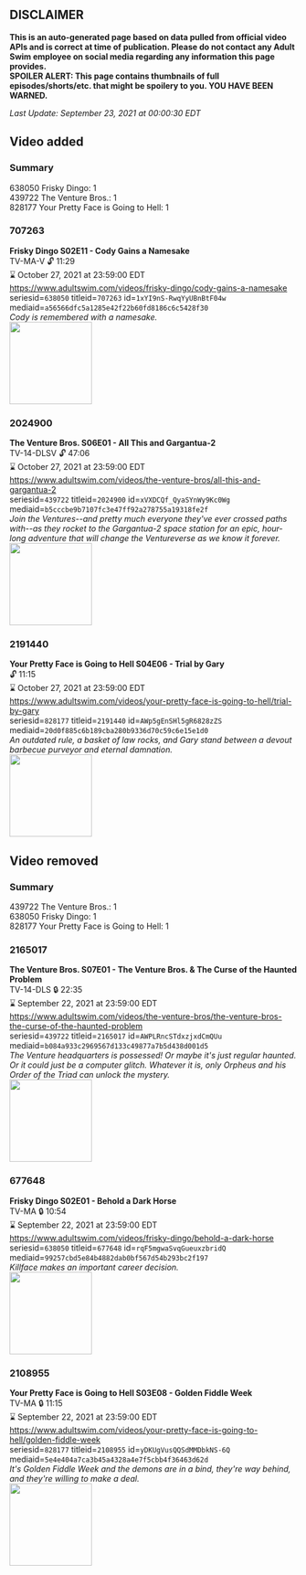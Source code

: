 ## DISCLAIMER
**This is an auto-generated page based on data pulled from official video APIs and is correct at time of publication. Please do not contact any Adult Swim employee on social media regarding any information this page provides.**  
**SPOILER ALERT: This page contains thumbnails of full episodes/shorts/etc. that might be spoilery to you. YOU HAVE BEEN WARNED.**  

_Last Update: September 23, 2021 at 00:00:30 EDT_
## Video added
### Summary
638050 Frisky Dingo: 1  
439722 The Venture Bros.: 1  
828177 Your Pretty Face is Going to Hell: 1  
### 707263
**Frisky Dingo S02E11 - Cody Gains a Namesake**  
TV-MA-V 🔓 11:29  
⌛ October 27, 2021 at 23:59:00 EDT  
https://www.adultswim.com/videos/frisky-dingo/cody-gains-a-namesake  
seriesid=`638050` titleid=`707263` id=`1xYI9nS-RwqYyUBnBtF04w` mediaid=`a56566dfc5a1285e42f22b60fd8186c6c5428f30`  
_Cody is remembered with a namesake._  
<a href="https://media.cdn.adultswim.com/uploads/20200304/thumbnails/2_2034170589-fd_024.jpg"><img src="https://media.cdn.adultswim.com/uploads/20200304/thumbnails/2_2034170589-fd_024.jpg" height="144px" /></a>
### 2024900
**The Venture Bros. S06E01 - All This and Gargantua-2**  
TV-14-DLSV 🔓 47:06  
⌛ October 27, 2021 at 23:59:00 EDT  
https://www.adultswim.com/videos/the-venture-bros/all-this-and-gargantua-2  
seriesid=`439722` titleid=`2024900` id=`xVXDCQf_QyaSYnWy9Kc0Wg` mediaid=`b5cccbe9b7107fc3e47ff92a278755a19318fe2f`  
_Join the Ventures--and pretty much everyone they've ever crossed paths with--as they rocket to the Gargantua-2 space station for an epic, hour-long adventure that will change the Ventureverse as we know it forever._  
<a href="https://media.cdn.adultswim.com/uploads/20210106/thumbnails/2_21161414120-venture_601_602_dup_20150108.jpg"><img src="https://media.cdn.adultswim.com/uploads/20210106/thumbnails/2_21161414120-venture_601_602_dup_20150108.jpg" height="144px" /></a>
### 2191440
**Your Pretty Face is Going to Hell S04E06 - Trial by Gary**  
 🔓 11:15  
⌛ October 27, 2021 at 23:59:00 EDT  
https://www.adultswim.com/videos/your-pretty-face-is-going-to-hell/trial-by-gary  
seriesid=`828177` titleid=`2191440` id=`AWp5gEnSHl5gR6828zZS` mediaid=`20d0f885c6b189cba280b9336d70c59c6e15e1d0`  
_An outdated rule, a basket of law rocks, and Gary stand between a devout barbecue purveyor and eternal damnation._  
<a href="https://i.cdn.turner.com/adultswim/big/image-upload/thumbnails/thumb-2_image-155802479320520.jpg"><img src="https://i.cdn.turner.com/adultswim/big/image-upload/thumbnails/thumb-2_image-155802479320520.jpg" height="144px" /></a>
## Video removed
### Summary
439722 The Venture Bros.: 1  
638050 Frisky Dingo: 1  
828177 Your Pretty Face is Going to Hell: 1  
### 2165017
**The Venture Bros. S07E01 - The Venture Bros. & The Curse of the Haunted Problem**  
TV-14-DLS 🔒 22:35  
⌛ September 22, 2021 at 23:59:00 EDT  
https://www.adultswim.com/videos/the-venture-bros/the-venture-bros-the-curse-of-the-haunted-problem  
seriesid=`439722` titleid=`2165017` id=`AWPLRncSTdxzjxdCmQUu` mediaid=`b084a933c2969567d133c49877a7b5d438d001d5`  
_The Venture headquarters is possessed! Or maybe it's just regular haunted. Or it could just be a computer glitch. Whatever it is, only Orpheus and his Order of the Triad can unlock the mystery._  
<a href="https://i.cdn.turner.com/adultswim/big/image-upload/thumbnails/thumb-2_image-153323590772516.jpg"><img src="https://i.cdn.turner.com/adultswim/big/image-upload/thumbnails/thumb-2_image-153323590772516.jpg" height="144px" /></a>
### 677648
**Frisky Dingo S02E01 - Behold a Dark Horse**  
TV-MA 🔒 10:54  
⌛ September 22, 2021 at 23:59:00 EDT  
https://www.adultswim.com/videos/frisky-dingo/behold-a-dark-horse  
seriesid=`638050` titleid=`677648` id=`rqF5mgwaSvqGueuxzbridQ` mediaid=`99257cbd5e84b4882dab0bf567d54b293bc2f197`  
_Killface makes an important career decision._  
<a href="https://media.cdn.adultswim.com/uploads/20200304/thumbnails/2_2034165722-fd_014.jpg"><img src="https://media.cdn.adultswim.com/uploads/20200304/thumbnails/2_2034165722-fd_014.jpg" height="144px" /></a>
### 2108955
**Your Pretty Face is Going to Hell S03E08 - Golden Fiddle Week**  
TV-MA 🔒 11:15  
⌛ September 22, 2021 at 23:59:00 EDT  
https://www.adultswim.com/videos/your-pretty-face-is-going-to-hell/golden-fiddle-week  
seriesid=`828177` titleid=`2108955` id=`yDKUgVusQQSdMMDbkNS-6Q` mediaid=`5e4e404a7ca3b45a4328a4e7f5cbb4f36463d62d`  
_It's Golden Fiddle Week and the demons are in a bind, they're way behind, and they're willing to make a deal._  
<a href="https://i.cdn.turner.com/adultswim/big/video/golden-fiddle-week/yourprettyface_ep310_001_Golden_Fiddle_Week_Begins0.jpg"><img src="https://i.cdn.turner.com/adultswim/big/video/golden-fiddle-week/yourprettyface_ep310_001_Golden_Fiddle_Week_Begins0.jpg" height="144px" /></a>
